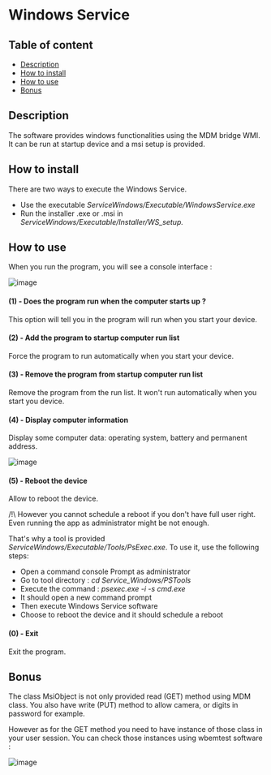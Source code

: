 # Windows Service

## Table of content
* [Description](#Description)
* [How to install](#How_to_install)
* [How to use](#How_to_use)
* [Bonus](#Bonus)

## Description
The software provides windows functionalities using the MDM bridge WMI.
It can be run at startup device and a msi setup is provided.

## How to install
There are two ways to execute the Windows Service.
- Use the executable *ServiceWindows/Executable/WindowsService.exe*
- Run the installer .exe or .msi in *ServiceWindows/Executable/Installer/WS_setup.*

## How to use
When you run the program, you will see a console interface :

![image](https://user-images.githubusercontent.com/66410614/138610198-e2a363bc-c6ce-4672-a198-bc337624ced8.png)

#### (1) - Does the program run when the computer starts up ?
This option will tell you in the program will run when you start your device.

#### (2) - Add the program to startup computer run list
Force the program to run automatically when you start your device.

#### (3) - Remove the program from startup computer run list
Remove the program from the run list. It won't run automatically when you start you device.

#### (4) - Display computer information
Display some computer data: operating system, battery and permanent address.

![image](https://user-images.githubusercontent.com/66410614/138563685-636e6135-afa9-4593-b4b8-1fd70c8ecdef.png)

#### (5) - Reboot the device
Allow to reboot the device.

/!\ However you cannot schedule a reboot if you don't have full user right.
Even running the app as administrator might be not enough.

That's why a tool is provided *ServiceWindows/Executable/Tools/PsExec.exe*.
To use it, use the following steps:
- Open a command console Prompt as administrator
- Go to tool directory : *cd Service_Windows/PSTools*
- Execute the command : *psexec.exe -i -s cmd.exe*
- It should open a new command prompt
- Then execute Windows Service software
- Choose to reboot the device and it should schedule a reboot

#### (0) - Exit
Exit the program.

## Bonus
The class MsiObject is not only provided read (GET) method using MDM class.
You also have write (PUT) method to allow camera, or digits in password for example.

However as for the GET method you need to have instance of those class in your user session.
You can check those instances using wbemtest software :

![image](https://user-images.githubusercontent.com/66410614/138610748-c72b7da3-f3d3-42fa-a1a6-cc1d88a5f027.png)
